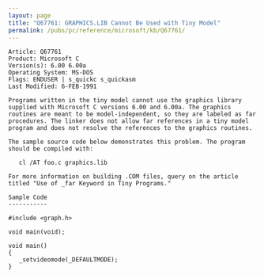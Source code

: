 ```yaml
---
layout: page
title: "Q67761: GRAPHICS.LIB Cannot Be Used with Tiny Model"
permalink: /pubs/pc/reference/microsoft/kb/Q67761/
---
```


	Article: Q67761
	Product: Microsoft C
	Version(s): 6.00 6.00a
	Operating System: MS-DOS
	Flags: ENDUSER | s_quickc s_quickasm
	Last Modified: 6-FEB-1991
	
	Programs written in the tiny model cannot use the graphics library
	supplied with Microsoft C versions 6.00 and 6.00a. The graphics
	routines are meant to be model-independent, so they are labeled as far
	procedures. The linker does not allow far references in a tiny model
	program and does not resolve the references to the graphics routines.
	
	The sample source code below demonstrates this problem. The program
	should be compiled with:
	
	   cl /AT foo.c graphics.lib
	
	For more information on building .COM files, query on the article
	titled "Use of _far Keyword in Tiny Programs."
	
	Sample Code
	-----------
	
	#include <graph.h>
	
	void main(void);
	
	void main()
	{
	   _setvideomode(_DEFAULTMODE);
	}
